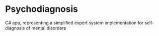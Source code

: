 # Psychodiagnosis
C# app, representing a simplified expert system implementation for self-diagnosis of mental disorders
